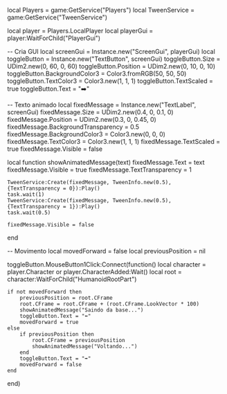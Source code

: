 local Players = game:GetService("Players")
local TweenService = game:GetService("TweenService")

local player = Players.LocalPlayer
local playerGui = player:WaitForChild("PlayerGui")

-- Cria GUI
local screenGui = Instance.new("ScreenGui", playerGui)
local toggleButton = Instance.new("TextButton", screenGui)
toggleButton.Size = UDim2.new(0, 60, 0, 60)
toggleButton.Position = UDim2.new(0, 10, 0, 10)
toggleButton.BackgroundColor3 = Color3.fromRGB(50, 50, 50)
toggleButton.TextColor3 = Color3.new(1, 1, 1)
toggleButton.TextScaled = true
toggleButton.Text = "➡️"

-- Texto animado
local fixedMessage = Instance.new("TextLabel", screenGui)
fixedMessage.Size = UDim2.new(0.4, 0, 0.1, 0)
fixedMessage.Position = UDim2.new(0.3, 0, 0.45, 0)
fixedMessage.BackgroundTransparency = 0.5
fixedMessage.BackgroundColor3 = Color3.new(0, 0, 0)
fixedMessage.TextColor3 = Color3.new(1, 1, 1)
fixedMessage.TextScaled = true
fixedMessage.Visible = false

local function showAnimatedMessage(text)
	fixedMessage.Text = text
	fixedMessage.Visible = true
	fixedMessage.TextTransparency = 1

	TweenService:Create(fixedMessage, TweenInfo.new(0.5), {TextTransparency = 0}):Play()
	task.wait(1)
	TweenService:Create(fixedMessage, TweenInfo.new(0.5), {TextTransparency = 1}):Play()
	task.wait(0.5)

	fixedMessage.Visible = false
end

-- Movimento
local movedForward = false
local previousPosition = nil

toggleButton.MouseButton1Click:Connect(function()
	local character = player.Character or player.CharacterAdded:Wait()
	local root = character:WaitForChild("HumanoidRootPart")

	if not movedForward then
		previousPosition = root.CFrame
		root.CFrame = root.CFrame + (root.CFrame.LookVector * 100)
		showAnimatedMessage("Saindo da base...")
		toggleButton.Text = "⬅️"
		movedForward = true
	else
		if previousPosition then
			root.CFrame = previousPosition
			showAnimatedMessage("Voltando...")
		end
		toggleButton.Text = "➡️"
		movedForward = false
	end
end)
